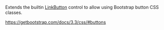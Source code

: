 Extends the builtin [LinkButton](/docs/controls/builtin/LinkButton) control to allow using Bootstrap button CSS classes.

<https://getbootstrap.com/docs/3.3/css/#buttons>